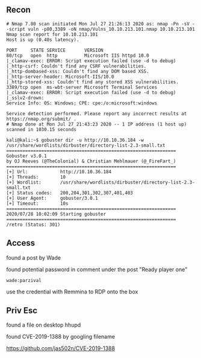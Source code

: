 ## Recon

```
# Nmap 7.80 scan initiated Mon Jul 27 21:26:13 2020 as: nmap -Pn -sV --script vuln -p80,3389 -oN nmap/Vulns_10.10.213.101.nmap 10.10.213.101
Nmap scan report for 10.10.213.101
Host is up (0.40s latency).

PORT     STATE SERVICE       VERSION
80/tcp   open  http          Microsoft IIS httpd 10.0
|_clamav-exec: ERROR: Script execution failed (use -d to debug)
|_http-csrf: Couldn't find any CSRF vulnerabilities.
|_http-dombased-xss: Couldn't find any DOM based XSS.
|_http-server-header: Microsoft-IIS/10.0
|_http-stored-xss: Couldn't find any stored XSS vulnerabilities.
3389/tcp open  ms-wbt-server Microsoft Terminal Services
|_clamav-exec: ERROR: Script execution failed (use -d to debug)
|_sslv2-drown: 
Service Info: OS: Windows; CPE: cpe:/o:microsoft:windows

Service detection performed. Please report any incorrect results at https://nmap.org/submit/ .
# Nmap done at Mon Jul 27 21:43:23 2020 -- 1 IP address (1 host up) scanned in 1030.15 seconds
```

```
kali@kali:~$ gobuster dir -u http://10.10.36.184 -w /usr/share/wordlists/dirbuster/directory-list-2.3-small.txt
===============================================================
Gobuster v3.0.1
by OJ Reeves (@TheColonial) & Christian Mehlmauer (@_FireFart_)
===============================================================
[+] Url:            http://10.10.36.184
[+] Threads:        10
[+] Wordlist:       /usr/share/wordlists/dirbuster/directory-list-2.3-small.txt
[+] Status codes:   200,204,301,302,307,401,403
[+] User Agent:     gobuster/3.0.1
[+] Timeout:        10s
===============================================================
2020/07/28 10:02:09 Starting gobuster
===============================================================
/retro (Status: 301)
```

## Access

found a post by Wade 

found potential password in comment under the post "Ready player one"

```
wade:parzival
```

use the credential with Remmina to RDP onto the box

## Priv Esc

found a file on desktop hhupd

found CVE-2019-1388 by googling filename

https://github.com/jas502n/CVE-2019-1388





